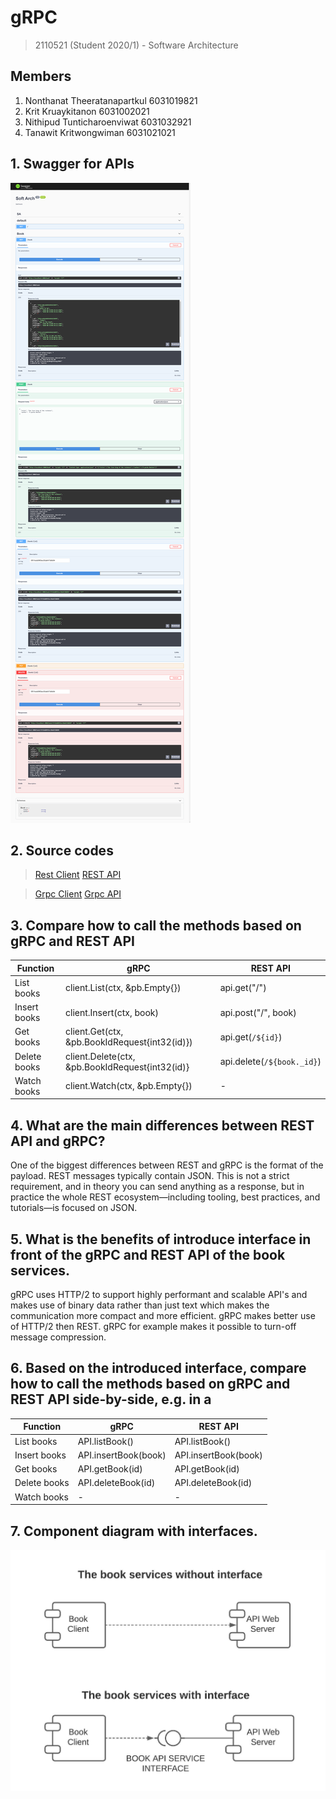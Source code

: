 # gRPC

> 2110521 (Student 2020/1) - Software Architecture

## Members

1. Nonthanat Theeratanapartkul 6031019821
2. Krit Kruaykitanon           6031002021
3. Nithipud Tunticharoenviwat  6031032921
4. Tanawit Kritwongwiman       6031021021

## 1. Swagger for APIs

![swagger-screenshots](https://raw.githubusercontent.com/2110521-2563-1-Software-Architecture/gRPC/master/pic/swagger.png)

## 2. Source codes

> [Rest Client](https://github.com/2110521-2563-1-Software-Architecture/gRPC/blob/master/client/src/Assignments/AssignmentI.tsx)
> [REST API](https://github.com/2110521-2563-1-Software-Architecture/gRPC/tree/master/rest-api)

> [Grpc Client](https://github.com/2110521-2563-1-Software-Architecture/gRPC/blob/master/gRPC/client.js)
> [Grpc API](https://github.com/2110521-2563-1-Software-Architecture/gRPC/tree/master/gRPC)

## 3. Compare how to call the methods based on gRPC and REST API

| Function     | gRPC                                            | REST API                   |
| ------------ | ----------------------------------------------- | -------------------------- |
| List books   | client.List(ctx, &pb.Empty{})                   | api.get("/")               |
| Insert books | client.Insert(ctx, book)                        | api.post("/", book)        |
| Get books    | client.Get(ctx, &pb.BookIdRequest{int32(id)})   | api.get(`/${id}`)          |
| Delete books | client.Delete(ctx, &pb.BookIdRequest{int32(id)} | api.delete(`/${book._id}`) |
| Watch books  | client.Watch(ctx, &pb.Empty{})                  | -                          |

## 4. What are the main differences between REST API and gRPC?

One of the biggest differences between REST and gRPC is the format of the payload. REST messages typically contain JSON. This is not a strict requirement, and in theory you can send anything as a response, but in practice the whole REST ecosystem—including tooling, best practices, and tutorials—is focused on JSON.

## 5. What is the benefits of introduce interface in front of the gRPC and REST API of the book services.

gRPC uses HTTP/2 to support highly performant and scalable API's and makes use of binary data rather than just text which makes the communication more compact and more efficient. gRPC makes better use of HTTP/2 then REST. gRPC for example makes it possible to turn-off message compression.

## 6. Based on the introduced interface, compare how to call the methods based on gRPC and REST API side-by-side, e.g. in a

| Function     | gRPC                                                | REST API |
| ------------ | --------------------------------------------------- | -------- |
| List books   |  API.listBook()                                 |  API.listBook()    |
| Insert books |  API.insertBook(book)                               |  API.insertBook(book)            |
| Get books    |  API.getBook(id)                                  |  API.getBook(id)             |
| Delete books |  API.deleteBook(id)                                |  API.deleteBook(id)             |
| Watch books  | -                         | -        |

## 7. Component diagram with interfaces.

![swagger-screenshots](https://raw.githubusercontent.com/2110521-2563-1-Software-Architecture/gRPC/master/pic/component_diagram.jpeg)
